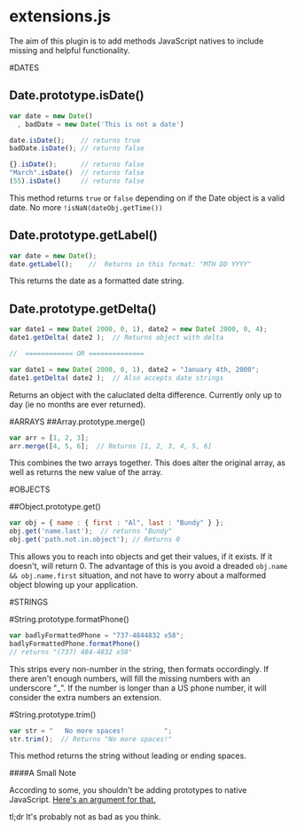 extensions.js
=============

The aim of this plugin is to add methods JavaScript natives to include missing and helpful functionality.

#DATES

## Date.prototype.isDate()
```javascript
var date = new Date()
  , badDate = new Date('This is not a date')

date.isDate();    // returns true
badDate.isDate(); // returns false

{}.isDate();      // returns false
"March".isDate()  // returns false
(55).isDate()     // returns false
```
This method returns `true` or `false` depending on if the Date object is a valid date.  No more `!isNaN(dateObj.getTime())`

## Date.prototype.getLabel()
```javascript
var date = new Date();
date.getLabel();    //  Returns in this format: "MTH DD YYYY"
```
This returns the date as a formatted date string.

## Date.prototype.getDelta()
```javascript
var date1 = new Date( 2000, 0, 1), date2 = new Date( 2000, 0, 4);
date1.getDelta( date2 );  // Returns object with delta

//  ============ OR ==============

var date1 = new Date( 2000, 0, 1), date2 = "January 4th, 2000";
date1.getDelta( date2 );  // Also accepts date strings
```
Returns an object with the caluclated delta difference.  Currently only up to day (ie no months are ever returned).


#ARRAYS
##Array.prototype.merge()
```javascript
var arr = [1, 2, 3];
arr.merge([4, 5, 6];  // Returns [1, 2, 3, 4, 5, 6]
```
This combines the two arrays together.  This does alter the original array, as well as returns the new value of the array.



#OBJECTS

##Object.prototype.get()
```javascript
var obj = { name : { first : "Al", last : "Bundy" } };
obj.get('name.last');  // returns "Bundy"
obj.get('path.not.in.object'); // Returns 0
```
This allows you to reach into objects and get their values, if it exists.  If it doesn't, will return 0.  The advantage of this is you avoid a dreaded `obj.name && obj.name.first` situation, and not have to worry about a malformed object blowing up your application.



#STRINGS

#String.prototype.formatPhone()
```javascript
var badlyFormattedPhone = "737-4844832 x58";
badlyFormattedPhone.formatPhone()
// returns "(737) 484-4832 x58"
```
This strips every non-number in the string, then formats occordingly.  If there aren't enough numbers, will fill the missing numbers with an underscore "_".  If the number is longer than a US phone number, it will consider the extra numbers an extension.

#String.prototype.trim()
```javascript
var str = "   No more spaces!          ";
str.trim();  // Returns "No more spaces!"
```
This method returns the string without leading or ending spaces.




####A Small Note

According to some, you shouldn't be adding prototypes to native JavaScript.  [Here's an argument for that.](http://perfectionkills.com/extending-built-in-native-objects-evil-or-not/)

tl;dr
It's probably not as bad as you think.
